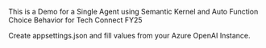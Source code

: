 This is a Demo for a Single Agent using Semantic Kernel and Auto Function Choice Behavior for Tech Connect FY25

Create appsettings.json and fill values from your Azure OpenAI Instance.
